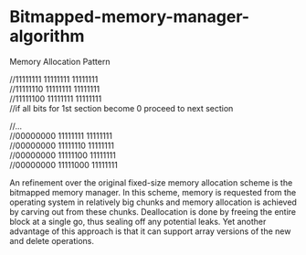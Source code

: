 # Bitmapped-memory-manager-algorithm

Memory Allocation Pattern  

//11111111 11111111 11111111  
//11111110 11111111 11111111  
//11111100 11111111 11111111  
//if all bits for 1st section become 0 proceed to next section  


//...  
//00000000 11111111 11111111  
//00000000 11111110 11111111  
//00000000 11111100 11111111  
//00000000 11111000 11111111  


An refinement over the original fixed-size memory allocation scheme is the bitmapped memory manager. In this scheme, memory is requested from the operating system in relatively big chunks and memory allocation is achieved by carving out from these chunks. Deallocation is done by freeing the entire block at a single go, thus sealing off any potential leaks. Yet another advantage of this approach is that it can support array versions of the new and delete operations.
